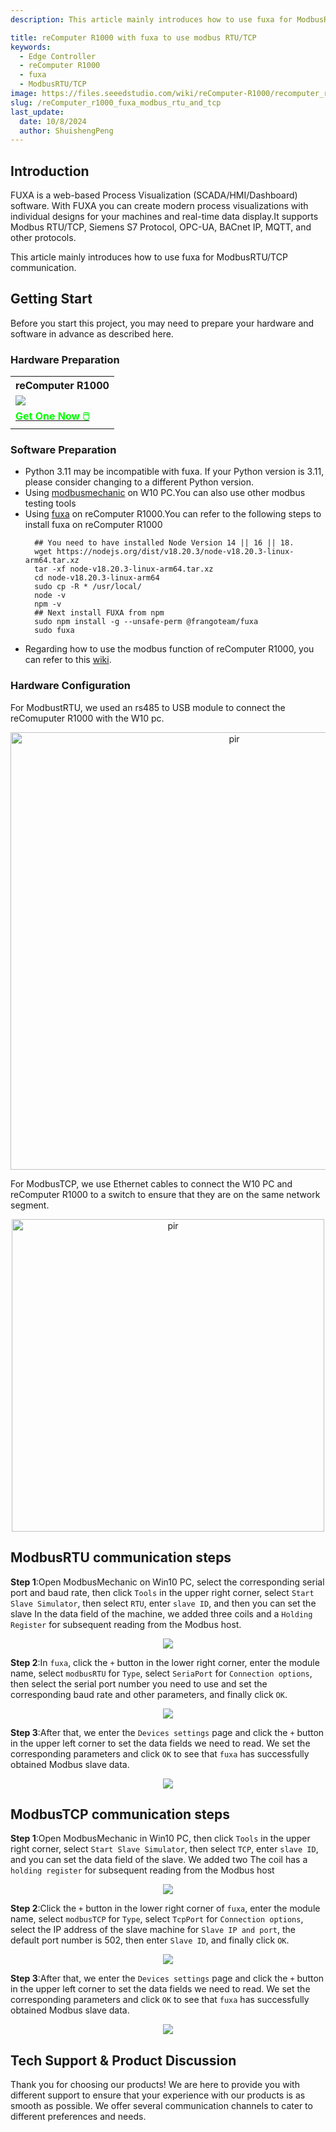 ```yaml
---
description: This article mainly introduces how to use fuxa for ModbusRTU/TCP communication.

title: reComputer R1000 with fuxa to use modbus RTU/TCP
keywords:
  - Edge Controller
  - reComputer R1000
  - fuxa
  - ModbusRTU/TCP
image: https://files.seeedstudio.com/wiki/reComputer-R1000/recomputer_r_images/01.png
slug: /reComputer_r1000_fuxa_modbus_rtu_and_tcp
last_update:
  date: 10/8/2024
  author: ShuishengPeng
---
```


## Introduction 
FUXA is a web-based Process Visualization (SCADA/HMI/Dashboard) software. With FUXA you can create modern process visualizations with individual designs for your machines and real-time data display.It supports Modbus RTU/TCP, Siemens S7 Protocol, OPC-UA, BACnet IP, MQTT, and other protocols. 

This article mainly introduces how to use fuxa for ModbusRTU/TCP communication.


## Getting Start

Before you start this project, you may need to prepare your hardware and software in advance as described here.

### Hardware Preparation

<div class="table-center">
	<table class="table-nobg">
    <tr class="table-trnobg">
      <th class="table-trnobg">reComputer R1000</th>
		</tr>
    <tr class="table-trnobg"></tr>
		<tr class="table-trnobg">
			<td class="table-trnobg"><div style={{textAlign:'center'}}><img src="https://files.seeedstudio.com/wiki/reComputer-R1000/recomputer_r_images/01.png" style={{width:300, height:'auto'}}/></div></td>
		</tr>
    <tr class="table-trnobg"></tr>
		<tr class="table-trnobg">
			<td class="table-trnobg"><div class="get_one_now_container" style={{textAlign: 'center'}}><a class="get_one_now_item" href="https://www.seeedstudio.com/reComputer-R1025-10-p-5895.html" target="_blank" rel="noopener noreferrer">
              <strong><span><font color={'FFFFFF'} size={"4"}> Get One Now 🖱️</font></span></strong>
          </a></div></td>
        </tr>
    </table>
    </div>

### Software Preparation
* Python 3.11 may be incompatible with fuxa. If your Python version is 3.11, please consider changing to a different Python version.
* Using [modbusmechanic](https://modbusmechanic.scifidryer.com/) on W10 PC.You can also use other modbus testing tools
* Using [fuxa](https://github.com/frangoteam/FUXA) on reComputer R1000.You can refer to the following steps to install fuxa on reComputer R1000
  ```shell
    ## You need to have installed Node Version 14 || 16 || 18.
    wget https://nodejs.org/dist/v18.20.3/node-v18.20.3-linux-arm64.tar.xz
    tar -xf node-v18.20.3-linux-arm64.tar.xz
    cd node-v18.20.3-linux-arm64
    sudo cp -R * /usr/local/
    node -v
    npm -v
    ## Next install FUXA from npm
    sudo npm install -g --unsafe-perm @frangoteam/fuxa
    sudo fuxa
  ```
* Regarding how to use the modbus function of reComputer R1000, you can refer to this [wiki](https://wiki.seeedstudio.com/reComputer_r1000_use_rs485_modbus_rtu/).
### Hardware Configuration
For ModbustRTU, we used an rs485 to USB module to connect the reComuputer R1000 with the W10 pc.

<div align="center"><img src="https://files.seeedstudio.com/wiki/reComputer-R1000/RS485_fix/hardwareconnection.png" alt="pir" width="700" height="auto" /></div>

For ModbusTCP, we use Ethernet cables to connect the W10 PC and reComputer R1000 to a switch to ensure that they are on the same network segment.

<div align="center"><img src="https://files.seeedstudio.com/wiki/reComputer-R1000/fuxa/r1000_connection.png" alt="pir" width="500" height="auto" /></div>

## ModbusRTU communication steps

**Step 1**:Open ModbusMechanic on Win10 PC, select the corresponding serial port and baud rate, then click `Tools` in the upper right corner, select `Start Slave Simulator`, then select `RTU`, enter `slave ID`, and then you can set the slave In the data field of the machine, we added three coils and a `Holding Register` for subsequent reading from the Modbus host.

<center><img width={600} src="https://files.seeedstudio.com/wiki/reComputer-R1000/fuxa/ModbusRTU_slva_data.gif" /></center>

**Step 2**:In `fuxa`, click the `+` button in the lower right corner, enter the module name, select `modbusRTU` for `Type`, select `SeriaPort` for `Connection options`, then select the serial port number you need to use and set the corresponding baud rate and other parameters, and finally click `OK`. 

<center><img width={600} src="https://files.seeedstudio.com/wiki/reComputer-R1000/fuxa/first_configure.png" /></center>

**Step 3**:After that, we enter the `Devices settings` page and click the `+` button in the upper left corner to set the data fields we need to read. We set the corresponding parameters and click `OK` to see that `fuxa` has successfully obtained Modbus slave data.

<center><img width={600} src="https://files.seeedstudio.com/wiki/reComputer-R1000/fuxa/ModbusRTU_master.gif" /></center>

## ModbusTCP communication steps

**Step 1**:Open ModbusMechanic in Win10 PC, then click `Tools` in the upper right corner, select `Start Slave Simulator`, then select `TCP`, enter `slave ID`, and you can set the data field of the slave. We added two The coil has a `holding register` for subsequent reading from the Modbus host

<center><img width={600} src="https://files.seeedstudio.com/wiki/reComputer-R1000/fuxa/ModbusTcp_slava_data.gif" /></center>

**Step 2**:Click the `+` button in the lower right corner of `fuxa`, enter the module name, select `modbusTCP` for `Type`, select `TcpPort` for `Connection options`, select the IP address of the slave machine for `Slave IP and port`, the default port number is 502, then enter `Slave ID`, and finally click `OK`. 

<center><img width={600} src="https://files.seeedstudio.com/wiki/reComputer-R1000/fuxa/modbustcp_first_configure.png" /></center>

**Step 3**:After that, we enter the `Devices settings` page and click the `+` button in the upper left corner to set the data fields we need to read. We set the corresponding parameters and click `OK` to see that `fuxa` has successfully obtained Modbus slave data.

<center><img width={600} src="https://files.seeedstudio.com/wiki/reComputer-R1000/fuxa/ModbusTcp_master.gif" /></center>

## Tech Support & Product Discussion

Thank you for choosing our products! We are here to provide you with different support to ensure that your experience with our products is as smooth as possible. We offer several communication channels to cater to different preferences and needs.

<div class="button_tech_support_container">
<a href="https://forum.seeedstudio.com/" class="button_forum"></a> 
<a href="https://www.seeedstudio.com/contacts" class="button_email"></a>
</div>

<div class="button_tech_support_container">
<a href="https://discord.gg/eWkprNDMU7" class="button_discord"></a> 
<a href="https://github.com/Seeed-Studio/wiki-documents/discussions/69" class="button_discussion"></a>
</div>
